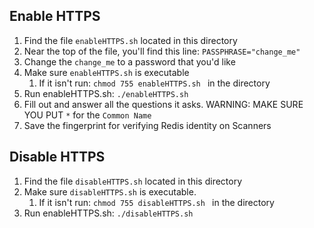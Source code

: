 ## Enable HTTPS
1. Find the file `enableHTTPS.sh` located in this directory
1. Near the top of the file, you'll find this line: `PASSPHRASE="change_me"`
1. Change the `change_me` to a password that you'd like
1. Make sure `enableHTTPS.sh` is executable
    1. If it isn't run: `chmod 755 enableHTTPS.sh ` in the directory
1. Run enableHTTPS.sh: `./enableHTTPS.sh`
1. Fill out and answer all the questions it asks. WARNING: MAKE SURE YOU PUT `*` for the `Common Name`
1. Save the fingerprint for verifying Redis identity on Scanners

## Disable HTTPS
1. Find the file `disableHTTPS.sh` located in this directory
1. Make sure `disableHTTPS.sh` is executable.
    1. If it isn't run: `chmod 755 disableHTTPS.sh ` in the directory
1. Run enableHTTPS.sh: `./disableHTTPS.sh`
